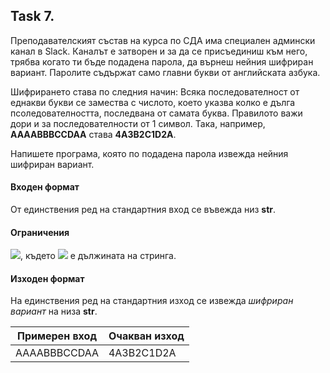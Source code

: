 ## Task 7.

Преподавателският състав на курса по СДА има специален админски канал в Slack. Каналът е затворен и за да се присъединиш към него, трябва когато ти бъде подадена парола, да върнеш нейния шифриран вариант. Паролите съдържат само главни букви от английската азбука.

Шифрирането става по следния начин: Всяка последователност от еднакви букви се замества с числото, което указва колко е дълга псоледователността, последвана от самата буква. Правилото важи дори и за последователности от 1 символ. Така, например, **AAAABBBCCDAA** става **4A3B2C1D2A**.

Напишете програма, която по подадена парола извежда нейния шифриран вариант.

#### Входен формат
От единствения ред на стандартния вход се въвежда низ **str**.

#### Ограничения
<img src="https://latex.codecogs.com/svg.latex?\Large&space;1\le{N}<10^7">, където <img src="https://latex.codecogs.com/svg.latex?\Large&space;N"> е дължината на стринга.

#### Изходен формат
На единствения ред на стандартния изход се извежда *шифриран вариант* на низа **str**.

Примерен вход|Очакван изход
-|-
AAAABBBCCDAA|4A3B2C1D2A
